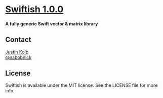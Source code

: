 # [Swiftish 1.0.0](https://github.com/jkolb/Swiftish)

#### A fully generic Swift vector & matrix library

## Contact

[Justin Kolb](mailto:justin.kolb@franticapparatus.net)  
[@nabobnick](https://twitter.com/nabobnick)

## License

Swiftish is available under the MIT license. See the LICENSE file for more info.
